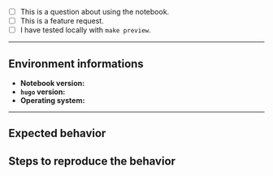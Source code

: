 <!--
  Before submitting please search open and closed issues at 
  https://github.com/hepplerj/notebook/issues to avoid duplication.

  Feel free to use the following as a template and remove or add fields as you see fit. You can convert `[ ]` into `[x]` to check boxes.
-->

- [ ] This is a question about using the notebook.
- [ ] This is a feature request.
- [ ] I have tested locally with `make preview`.

---

## Environment informations

<!--
  Please include theme version, `github-pages --version`, and the operating system you are on or tested with.
-->

- **Notebook version:** 
- **`hugo` version:** 
- **Operating system:** 


---

## Expected behavior

<!--
  Describe the intended output or what you expected to see.
-->

## Steps to reproduce the behavior

<!--
  Include a link to a public repository or ZIP file so that they can more easily be reproduced. Being able to see your actual files helps troubleshooting as most issues stem from missing YAML Front Matter, a mis-configured `_config.sys` file, or `_posts` content. 

  Describe the steps you took for this problem to exist. Such as you cloned the theme, customized `config.toml`, added your own posts, and started up a Hugo server locally.

  If an error occurred on GitHub Pages when pushing, please build locally and provide a complete log and including this output in the filed issue.

  Screenshots can also be included if they help illustrate a behavior.
-->
